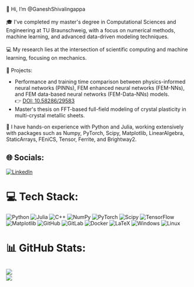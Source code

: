 👋 Hi, I’m @GaneshShivalingappa<br><br>🎓 I've completed my master's degree in Computational Sciences and Engineering at TU Braunschweig, with a focus on numerical methods, machine learning, and advanced data-driven modeling techniques.<br><br>💻 My research lies at the intersection of scientific computing and machine learning, focusing on mechanics. <br><br>🌟 Projects:<br><be>
  - Performance and training time comparison between physics-informed neural networks (PINNs), FEM enhanced neural networks (FEM-NNs), and FEM data-based neural networks (FEM-Data-NNs) models.<br>👉 [DOI: 10.58286/29583](https://doi.org/10.58286/29583)
  - Master's thesis on FFT-based full-field modeling of crystal plasticity in multi-crystal metallic sheets.

  🔧 I have hands-on experience with Python and Julia, working extensively with packages such as Numpy, PyTorch, Scipy, Matplotlib, LinearAlgebra, StaticArrays, FEniCS, Tensor, Ferrite, and Brightway2.


## 🌐 Socials:
[![LinkedIn](https://img.shields.io/badge/LinkedIn-%230077B5.svg?logo=linkedin&logoColor=white)](https://linkedin.com/in/ganeshshivalingappa) 

# 💻 Tech Stack:
![Python](https://img.shields.io/badge/python-3670A0?style=for-the-badge&logo=python&logoColor=ffdd54) ![Julia](https://img.shields.io/badge/-Julia-9558B2?style=for-the-badge&logo=julia&logoColor=white) ![C++](https://img.shields.io/badge/C%2B%2B-00599C?style=for-the-badge&logo=c%2B%2B&logoColor=white) ![NumPy](https://img.shields.io/badge/numpy-%23013243.svg?style=for-the-badge&logo=numpy&logoColor=white) ![PyTorch](https://img.shields.io/badge/PyTorch-%23EE4C2C.svg?style=for-the-badge&logo=PyTorch&logoColor=white) ![Scipy](https://img.shields.io/badge/SciPy-%230C55A5.svg?style=for-the-badge&logo=scipy&logoColor=%white) ![TensorFlow](https://img.shields.io/badge/TensorFlow-%23FF6F00.svg?style=for-the-badge&logo=TensorFlow&logoColor=white) ![Matplotlib](https://img.shields.io/badge/Matplotlib-%23ffffff.svg?style=for-the-badge&logo=Matplotlib&logoColor=black) ![GitHub](https://img.shields.io/badge/github-%23121011.svg?style=for-the-badge&logo=github&logoColor=white) ![GitLab](https://img.shields.io/badge/gitlab-%23181717.svg?style=for-the-badge&logo=gitlab&logoColor=white) ![Docker](https://img.shields.io/badge/docker-%230db7ed.svg?style=for-the-badge&logo=docker&logoColor=white) ![LaTeX](https://img.shields.io/badge/latex-%23008080.svg?style=for-the-badge&logo=latex&logoColor=white) ![Windows](https://img.shields.io/badge/Windows-0078D6?style=for-the-badge&logo=windows&logoColor=white) ![Linux](https://img.shields.io/badge/Linux-FCC624?style=for-the-badge&logo=linux&logoColor=black) 

# 📊 GitHub Stats:
![](https://github-readme-streak-stats.herokuapp.com/?user=GaneshShivalingappa&theme=dark&hide_border=false)<br/>
![](https://github-readme-stats.vercel.app/api/top-langs/?username=GaneshShivalingappa&theme=dark&hide_border=false&include_all_commits=true&count_private=true&layout=compact&v=2)
---
<!---
[![](https://visitcount.itsvg.in/api?id=GaneshShivalingappa&icon=0&color=0)](https://visitcount.itsvg.in)
--->
<!---
GaneshShivalingappa/GaneshShivalingappa is a ✨ special ✨ repository because its `README.md` (this file) appears on your GitHub profile.
You can click the Preview link to take a look at your changes.
--->
